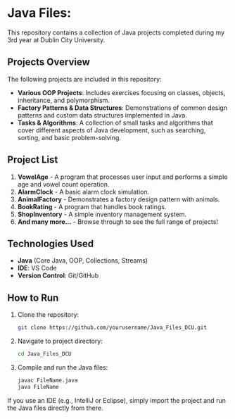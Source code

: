 # Java Files:

This repository contains a collection of Java projects completed during my 3rd year at Dublin City University.

## Projects Overview

The following projects are included in this repository:

- **Various OOP Projects**: Includes exercises focusing on classes, objects, inheritance, and polymorphism.
- **Factory Patterns & Data Structures**: Demonstrations of common design patterns and custom data structures implemented in Java.
- **Tasks & Algorithms**: A collection of small tasks and algorithms that cover different aspects of Java development, such as searching, sorting, and basic problem-solving.

## Project List

1. **VowelAge** - A program that processes user input and performs a simple age and vowel count operation.
2. **AlarmClock** - A basic alarm clock simulation.
3. **AnimalFactory** - Demonstrates a factory design pattern with animals.
4. **BookRating** - A program that handles book ratings.
5. **ShopInventory** - A simple inventory management system.
6. **And many more...** - Browse through to see the full range of projects!

## Technologies Used

- **Java** (Core Java, OOP, Collections, Streams)
- **IDE**: VS Code
- **Version Control**: Git/GitHub

## How to Run

1. Clone the repository:
   ```bash
   git clone https://github.com/yourusername/Java_Files_DCU.git

2. Navigate to project directory:
   ```bash
   cd Java_Files_DCU

3. Compile and run the Java files:
   ```bash
   javac FileName.java
   java FileName

If you use an IDE (e.g., IntelliJ or Eclipse), simply import the project and run the Java files directly from there.
